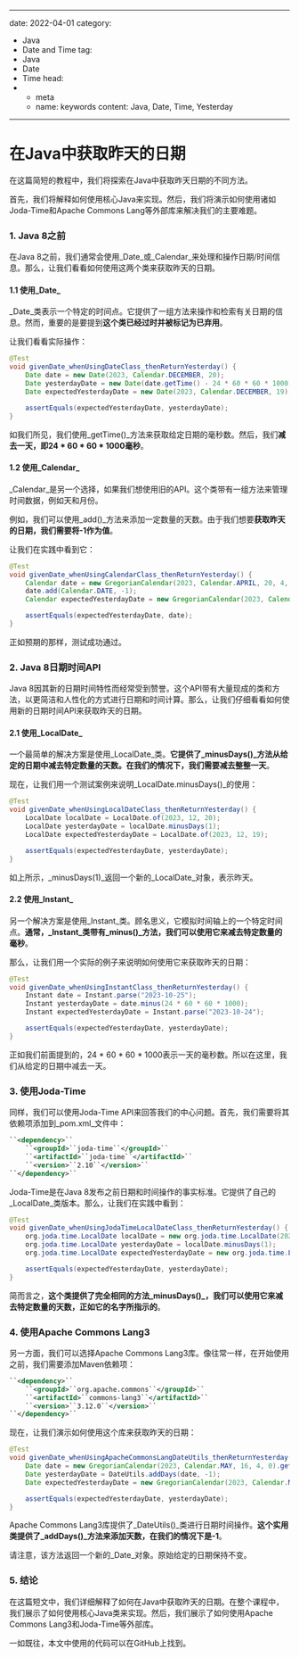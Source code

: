 ---
date: 2022-04-01
category:
  - Java
  - Date and Time
tag:
  - Java
  - Date
  - Time
head:
  - - meta
    - name: keywords
      content: Java, Date, Time, Yesterday
------
# 在Java中获取昨天的日期

在这篇简短的教程中，我们将探索在Java中获取昨天日期的不同方法。

首先，我们将解释如何使用核心Java来实现。然后，我们将演示如何使用诸如Joda-Time和Apache Commons Lang等外部库来解决我们的主要难题。

### 1. Java 8之前

在Java 8之前，我们通常会使用_Date_或_Calendar_来处理和操作日期/时间信息。那么，让我们看看如何使用这两个类来获取昨天的日期。

#### 1.1 使用_Date_

_Date_类表示一个特定的时间点。它提供了一组方法来操作和检索有关日期的信息。然而，重要的是要提到**这个类已经过时并被标记为已弃用**。

让我们看看实际操作：

```java
@Test
void givenDate_whenUsingDateClass_thenReturnYesterday() {
    Date date = new Date(2023, Calendar.DECEMBER, 20);
    Date yesterdayDate = new Date(date.getTime() - 24 * 60 * 60 * 1000);
    Date expectedYesterdayDate = new Date(2023, Calendar.DECEMBER, 19);

    assertEquals(expectedYesterdayDate, yesterdayDate);
}
```

如我们所见，我们使用_getTime()_方法来获取给定日期的毫秒数。然后，我们**减去一天，即24 * 60 * 60 * 1000毫秒**。

#### 1.2 使用_Calendar_

_Calendar_是另一个选择，如果我们想使用旧的API。这个类带有一组方法来管理时间数据，例如天和月份。

例如，我们可以使用_add()_方法来添加一定数量的天数。由于我们想要**获取昨天的日期，我们需要将-1作为值**。

让我们在实践中看到它：

```java
@Test
void givenDate_whenUsingCalendarClass_thenReturnYesterday() {
    Calendar date = new GregorianCalendar(2023, Calendar.APRIL, 20, 4, 0);
    date.add(Calendar.DATE, -1);
    Calendar expectedYesterdayDate = new GregorianCalendar(2023, Calendar.APRIL, 19, 4, 0);

    assertEquals(expectedYesterdayDate, date);
}
```

正如预期的那样，测试成功通过。

### 2. Java 8日期时间API

Java 8因其新的日期时间特性而经常受到赞誉。这个API带有大量现成的类和方法，以更简洁和人性化的方式进行日期和时间计算。那么，让我们仔细看看如何使用新的日期时间API来获取昨天的日期。

#### 2.1 使用_LocalDate_

一个最简单的解决方案是使用_LocalDate_类。**它提供了_minusDays()_方法从给定的日期中减去特定数量的天数。在我们的情况下，我们需要减去整整一天**。

现在，让我们用一个测试案例来说明_LocalDate.minusDays()_的使用：

```java
@Test
void givenDate_whenUsingLocalDateClass_thenReturnYesterday() {
    LocalDate localDate = LocalDate.of(2023, 12, 20);
    LocalDate yesterdayDate = localDate.minusDays(1);
    LocalDate expectedYesterdayDate = LocalDate.of(2023, 12, 19);

    assertEquals(expectedYesterdayDate, yesterdayDate);
}
```

如上所示，_minusDays(1)_返回一个新的_LocalDate_对象，表示昨天。

#### 2.2 使用_Instant_

另一个解决方案是使用_Instant_类。顾名思义，它模拟时间轴上的一个特定时间点。**通常，_Instant_类带有_minus()_方法，我们可以使用它来减去特定数量的毫秒**。

那么，让我们用一个实际的例子来说明如何使用它来获取昨天的日期：

```java
@Test
void givenDate_whenUsingInstantClass_thenReturnYesterday() {
    Instant date = Instant.parse("2023-10-25");
    Instant yesterdayDate = date.minus(24 * 60 * 60 * 1000);
    Instant expectedYesterdayDate = Instant.parse("2023-10-24");

    assertEquals(expectedYesterdayDate, yesterdayDate);
}
```

正如我们前面提到的，24 * 60 * 60 * 1000表示一天的毫秒数。所以在这里，我们从给定的日期中减去一天。

### 3. 使用Joda-Time

同样，我们可以使用Joda-Time API来回答我们的中心问题。首先，我们需要将其依赖项添加到_pom.xml_文件中：

```xml
``<dependency>``
    ``<groupId>``joda-time``</groupId>``
    ``<artifactId>``joda-time``</artifactId>``
    ``<version>``2.10``</version>``
``</dependency>``
```

Joda-Time是在Java 8发布之前日期和时间操作的事实标准。它提供了自己的_LocalDate_类版本。那么，让我们在实践中看到：

```java
@Test
void givenDate_whenUsingJodaTimeLocalDateClass_thenReturnYesterday() {
    org.joda.time.LocalDate localDate = new org.joda.time.LocalDate(2023, 12, 20);
    org.joda.time.LocalDate yesterdayDate = localDate.minusDays(1);
    org.joda.time.LocalDate expectedYesterdayDate = new org.joda.time.LocalDate(2023, 12, 19);

    assertEquals(expectedYesterdayDate, yesterdayDate);
}
```

简而言之，**这个类提供了完全相同的方法_minusDays()_，我们可以使用它来减去特定数量的天数，正如它的名字所指示的**。

### 4. 使用Apache Commons Lang3

另一方面，我们可以选择Apache Commons Lang3库。像往常一样，在开始使用之前，我们需要添加Maven依赖项：

```xml
``<dependency>``
    ``<groupId>``org.apache.commons``</groupId>``
    ``<artifactId>``commons-lang3``</artifactId>``
    ``<version>``3.12.0``</version>``
``</dependency>``
```

现在，让我们演示如何使用这个库来获取昨天的日期：

```java
@Test
void givenDate_whenUsingApacheCommonsLangDateUtils_thenReturnYesterday() {
    Date date = new GregorianCalendar(2023, Calendar.MAY, 16, 4, 0).getTime();
    Date yesterdayDate = DateUtils.addDays(date, -1);
    Date expectedYesterdayDate = new GregorianCalendar(2023, Calendar.MAY, 15, 4, 0).getTime();

    assertEquals(expectedYesterdayDate, yesterdayDate);
}
```

Apache Commons Lang3库提供了_DateUtils()_类进行日期时间操作。**这个实用类提供了_addDays()_方法来添加天数，在我们的情况下是-1**。

请注意，该方法返回一个新的_Date_对象。原始给定的日期保持不变。

### 5. 结论

在这篇短文中，我们详细解释了如何在Java中获取昨天的日期。在整个课程中，我们展示了如何使用核心Java类来实现。然后，我们展示了如何使用Apache Commons Lang3和Joda-Time等外部库。

一如既往，本文中使用的代码可以在GitHub上找到。
